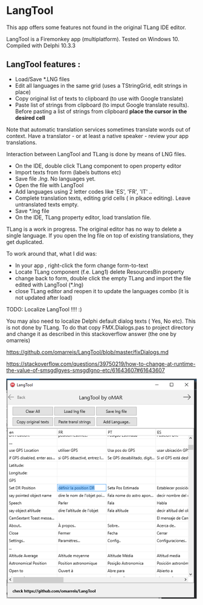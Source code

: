 # LangTool
This app offers some features not found in the original TLang IDE editor.

LangTool is a Firemonkey app (multiplatform). Tested on Windows 10.
Compiled with Delphi 10.3.3

## LangTool  features :
* Load/Save *.LNG files 
* Edit all languages in the same grid (uses a TStringGrid, edit strings in place)
* Copy original list of texts to clipboard (to use with Google translate) 
* Paste list of strings from clipboard (to imput Google translate results). 
  Before pasting a list of strings from clipboard **place the cursor in the desired cell**
  
Note that automatic translation services sometimes translate words out of context.
Have a translator - or at least a native speaker - review your app translations.

Interaction between LangTool and TLang is done by means of LNG files.

* On the IDE, double click TLang component to open property editor
* Import texts from form (labels buttons etc)
* Save file *.lng*. No languages yet.
* Open the file with LangTool
* Add languages using 2 letter codes like 'ES', 'FR', 'IT' .. 
* Complete translation texts, editing grid cells ( in plkace editing). 
Leave untranslated texts empty. 
* Save *.lng file
* On the IDE, TLang property editor, load translation file.

TLang is a work in progress. The original editor has no way 
to delete a single language. If you open the lng file 
on top of existing translations, they get duplicated.

To work around that, what I did was:

* In your app , right-click the form change form-to-text 
* Locate TLang component (f.e. Lang1) delete ResourcesBin property 
* change back to form, double click the empty TLang and import the file edited with LangTool (*.lng)
* close TLang editor and reopen it to update the languages combo (it is not updated after load)


TODO: Localize LangTool !!!!   :)

You may also need to localize Delphi default dialog texts ( Yes, No etc). This is not done by TLang.
To do that copy FMX.Dialogs.pas to project directory and change it 
as described in this stackoverflow answer (the one by omarreis)

https://github.com/omarreis/LangTool/blob/master/fixDialogs.md

https://stackoverflow.com/questions/39750219/how-to-change-at-runtime-the-value-of-smsgdlgyes-smsgdlgno-etc/61643607#61643607

![LangTool screen screenshot](LangToolShot.png)
